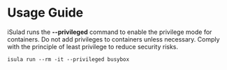 # Usage Guide<a name="EN-US_TOPIC_0184808089"></a>

iSulad runs the  **--privileged**  command to enable the privilege mode for containers. Do not add privileges to containers unless necessary. Comply with the principle of least privilege to reduce security risks.

```
isula run --rm -it --privileged busybox
```

